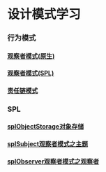 # 设计模式学习

### 行为模式
#### [观察者模式(原生)](https://github.com/zhangrenjie/patterns/tree/master/observer)
#### [观察者模式(SPL)](https://github.com/zhangrenjie/patterns/tree/master/spl_observer)
#### [责任链模式](https://github.com/zhangrenjie/patterns/tree/master/ChainOfResponsibilities)


### SPL
#### [splObjectStorage对象存储](https://github.com/zhangrenjie/patterns/tree/master/spl/SplObjectStorage)
#### [splSubject观察者模式之主题](https://github.com/zhangrenjie/patterns/tree/master/spl_observer/user/subjects)
#### [splObserver观察者模式之观察者](https://github.com/zhangrenjie/patterns/tree/master/spl_observer/user/observers)


